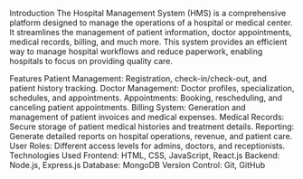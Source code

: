 Introduction
The Hospital Management System (HMS) is a comprehensive platform designed to manage the operations of a hospital or medical center. It streamlines the management of patient information, doctor appointments, medical records, billing, and much more. This system provides an efficient way to manage hospital workflows and reduce paperwork, enabling hospitals to focus on providing quality care.

Features
Patient Management: Registration, check-in/check-out, and patient history tracking.
Doctor Management: Doctor profiles, specialization, schedules, and appointments.
Appointments: Booking, rescheduling, and canceling patient appointments.
Billing System: Generation and management of patient invoices and medical expenses.
Medical Records: Secure storage of patient medical histories and treatment details.
Reporting: Generate detailed reports on hospital operations, revenue, and patient care.
User Roles: Different access levels for admins, doctors, and receptionists.
Technologies Used
Frontend: HTML, CSS, JavaScript, React.js
Backend: Node.js, Express.js
Database: MongoDB 
Version Control: Git, GitHub
